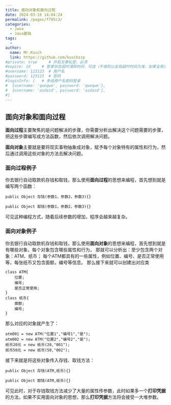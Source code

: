 ```yaml
---
title: 面向对象和面向过程
date: 2024-03-18 14:04:24
permalink: /pages/f795c3/
categories:
  - Java
  - Java基础
tags:
  - 
author: 
  name: Mr.Kusch
  link: https://github.com/kuschzzp
#private: true     # 开启文章私密，必须
#expire: 1d     # 登录状态超时清除时间，可选（不填则以全局超时时间为准，如果全局没有设置，则默认是一天）
#username: 123123  # 用户名
#password: 123123  # 密码
#loginInfo: [   # 多组用户名密码登录
#  {username: 'qweqwe', password: 'qweqwe'},
#  {username: 'asdasd', password: 'asdasd'},
#]
---
```

## 面向对象和面向过程

**面向过程**主要聚焦的是问题解决的步骤，你需要分析出解决这个问题需要的步骤，把这些步骤编写成方法函数，然后依次调用解决问题。

**面向对象**主要就是要将现实事物抽象成对象，赋予每个对象特有的属性和行为，然后通过调用这些对象的方法去解决问题。

### 面向过程例子

你去银行自动取款机存钱和取钱，那么使用**面向过程**的思想来编程，首先想到就是编写两个函数：

```
public Object 存钱(参数1，参数2，参数3){}

public Object 取钱(参数1，参数2，参数3){}
```

可见这种编程方式，随着后续参数的增加，程序会越来越复杂。

### 面向对象例子

你去银行自动取款机存钱和取钱，那么使用**面向对象**的思想来编程，首先想到就是有哪些对象，每个对象包含哪些属性和行为，
那就可以分析出：至少包含两个对象：ATM、纸币； 每个ATM都具有的一些属性，例如位置、编号、是否正常使用等，每张纸币又包含面额，编号等信息。
那么接下来就可以创建出对应类

``` 
class ATM{
    位置;
    编号;
    是否正常使用;
}
class 纸币{
    面额;
    编号;
}
```

那么对应的对象就产生了：

```
atm001 = new ATM("位置1","编号1","是");
atm002 = new ATM("位置2","编号2","是");
纸币20元 = new 纸币(20,"001");
纸币50元 = new 纸币(50,"002");
```

接下来就是将这些对象传入存钱、取钱方法：

``` 
public Object 存钱(ATM,纸币){}

public Object 取钱(ATM,纸币){}
```

可见此时，对于存钱取钱方法减少了大量的属性传参数，此时如果多一个**打印凭据**的方法，如果不实用面向对象的思想，那么**打印凭据**方法将会接受一大堆参数。
